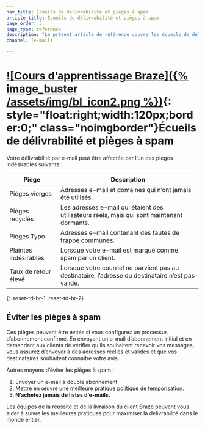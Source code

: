 ```yaml
---
nav_title: Écueils de délivrabilité et pièges à spam
article_title: Écueils de délivrabilité et pièges à spam
page_order: 3
page_type: reference
description: "Le présent article de référence couvre les écueils de délivrabilité de courriels potentiels, les pièges à spam et la manière de les éviter."
channel: (e-mail)

---
```


# [![Cours d’apprentissage Braze]({% image_buster /assets/img/bl_icon2.png %})](https://learning.braze.com/email-onboarding-for-pro-and-enterprise-achieving-high-deliverability){: style="float:right;width:120px;border:0;" class="noimgborder"}Écueils de délivrabilité et pièges à spam

Votre délivrabilité par e-mail peut être affectée par l’un des pièges indésirables suivants :

|Piège|Description|
|---|---|
|Pièges vierges | Adresses e-mail et domaines qui n’ont jamais été utilisés. |
|Pièges recyclés | Les adresses e-mail qui étaient des utilisateurs réels, mais qui sont maintenant dormants. |
|Pièges Typo | Adresses e-mail contenant des fautes de frappe communes. |
|Plaintes indésirables | Lorsque votre e-mail est marqué comme spam par un client. |
|Taux de retour élevé | Lorsque votre courriel ne parvient pas au destinataire, l’adresse du destinataire n’est pas valide.|
{: .reset-td-br-1 .reset-td-br-2}

## Éviter les pièges à spam

Ces pièges peuvent être évités si vous configurez un processus d’abonnement confirmé. En envoyant un e-mail d’abonnement initial et en demandant aux clients de vérifier qu’ils souhaitent recevoir vos messages, vous assurez d’envoyer à des adresses réelles et valides et que vos destinataires souhaitent connaître votre avis.

Autres moyens d’éviter les pièges à spam :

1. Envoyer un e-mail à double abonnement
2. Mettre en œuvre une meilleure pratique [politique de temporisation]({{site.baseurl}}/user_guide/message_building_by_channel/email/best_practices/sunset_policies/).
3. **N’achetez jamais de listes d’e-mails.**

Les équipes de la réussite et de la livraison du client Braze peuvent vous aider à suivre les meilleures pratiques pour maximiser la délivrabilité dans le monde entier.
